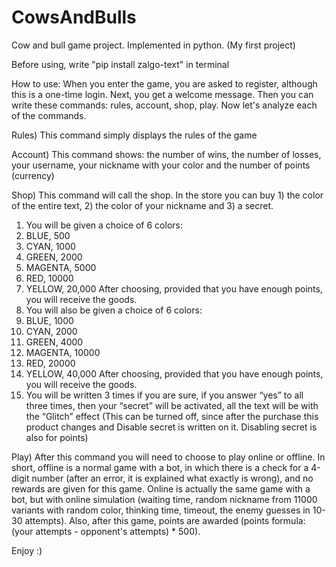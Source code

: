 # CowsAndBulls
Cow and bull game project. Implemented in python. (My first project)

Before using, write "pip install zalgo-text" in terminal

How to use:
When you enter the game, you are asked to register, although this is a one-time login. Next, you get a welcome message. Then you can write these commands: rules, account, shop, play. Now let's analyze each of the commands.

Rules) This command simply displays the rules of the game

Account) This command shows: the number of wins, the number of losses, your username, your nickname with your color and the number of points (currency)

Shop) This command will call the shop. In the store you can buy 1) the color of the entire text, 2) the color of your nickname and 3) a secret.
1) You will be given a choice of 6 colors:
  1) BLUE, 500
  2) CYAN, 1000
  3) GREEN, 2000
  4) MAGENTA, 5000
  5) RED, 10000
  6) YELLOW, 20,000
After choosing, provided that you have enough points, you will receive the goods.
2) You will also be given a choice of 6 colors:
  1) BLUE, 1000
  2) CYAN, 2000
  3) GREEN, 4000
  4) MAGENTA, 10000
  5) RED, 20000
  6) YELLOW, 40,000
After choosing, provided that you have enough points, you will receive the goods.
3) You will be written 3 times if you are sure, if you answer “yes” to all three times, then your “secret” will be activated, all the text will be with the “Glitch” effect (This can be turned off, since after the purchase this product changes and Disable secret is written on it. Disabling secret is also for points)

Play) After this command you will need to choose to play online or offline. In short, offline is a normal game with a bot, in which there is a check for a 4-digit number (after an error, it is explained what exactly is wrong), and no rewards are given for this game. Online is actually the same game with a bot, but with online simulation (waiting time, random nickname from 11000 variants with random color, thinking time, timeout, the enemy guesses in 10-30 attempts). Also, after this game, points are awarded (points formula: (your attempts - opponent's attempts) * 500).

Enjoy :)

